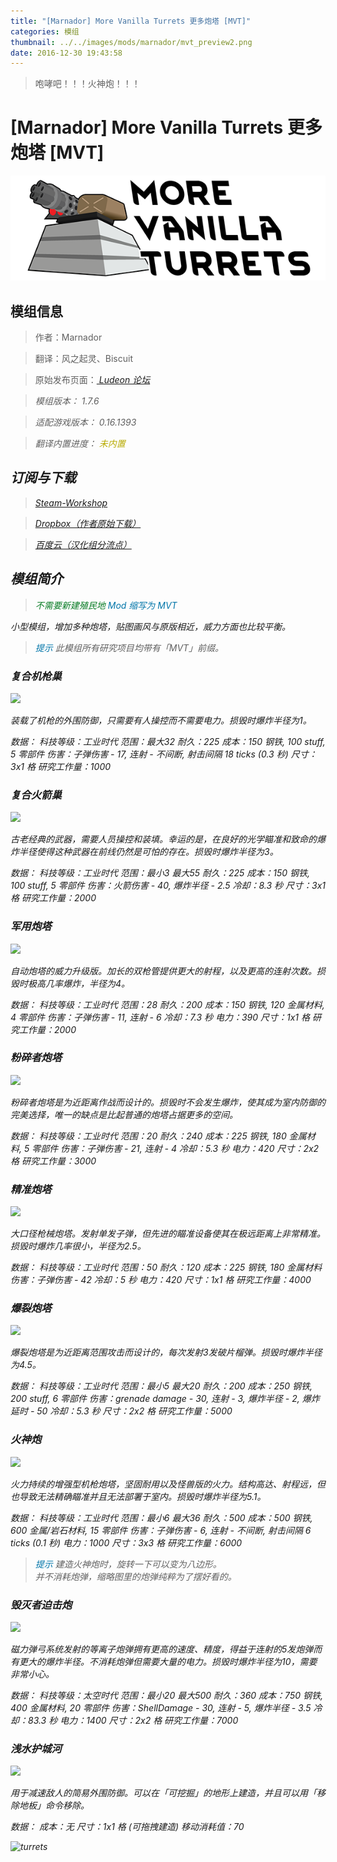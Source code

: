 ```yaml
---
title: "[Marnador] More Vanilla Turrets 更多炮塔 [MVT]"
categories: 模组
thumbnail: ../../images/mods/marnador/mvt_preview2.png
date: 2016-12-30 19:43:58
---
```


> 咆哮吧！！！火神炮！！！

<!--more-->

# [Marnador] More Vanilla Turrets 更多炮塔 [MVT]

![mvt](../../images/mods/marnador/mvt_preview0.png)

## 模组信息

> 作者：Marnador

> 翻译：风之起灵、Biscuit

> 原始发布页面：<a href="https://ludeon.com/forums/index.php?topic=9521.0"><i class="fa fa-link" aria-hidden="true" /> Ludeon 论坛</a>

> 模组版本：<i class="fa fa-puzzle-piece" aria-hidden="true"> 1.7.6</i>

> 适配游戏版本：<i class="fa fa-tag" aria-hidden="true"> 0.16.1393</i>

> 翻译内置进度：<i class="fa fa-exclamation-circle" aria-hidden="true" title="未内置，请从汉化组分流点下载" style="color:#b7aa00"> 未内置</i>

## 订阅与下载

> <a href="http://steamcommunity.com/sharedfiles/filedetails/?id=730528968"><i class="fa fa-steam-square" aria-hidden="true" /> Steam-Workshop</a>

> <a href="https://www.dropbox.com/s/a2012iy7efkirlw/More%20Vanilla%20Turrets1.7.6A16.zip?dl=0"><i class="fa fa-dropbox" aria-hidden="true" /> Dropbox（作者原始下载）</a>

> <a href="http://pan.baidu.com/s/1gfKCOkb"><i class="fa fa-paw" aria-hidden="true" /> 百度云（汉化组分流点）</a>

## 模组简介

> <i class="fa fa-check-circle" aria-hidden="true" style="color:#097c25"> 不需要新建殖民地</i>
> <i class="fa fa-pencil" aria-hidden="true" style="color:#0075a9"> Mod 缩写为 MVT</i>

小型模组，增加多种炮塔，贴图画风与原版相近，威力方面也比较平衡。

> <i class="fa fa-lightbulb-o" aria-hidden="true" style="color:#0075a9"> 提示</i>
此模组所有研究项目均带有「MVT」前缀。

### 复合机枪巢
![](http://img.photobucket.com/albums/v166/sod.x/Gun-Complex.png)

装载了机枪的外围防御，只需要有人操控而不需要电力。损毁时爆炸半径为1。

数据：
科技等级：工业时代
范围：最大32
耐久：225
成本：150 钢铁, 100 stuff, 5 零部件
伤害：子弹伤害 - 17, 连射 - 不间断, 射击间隔 18 ticks (0.3 秒)
尺寸：3x1 格
研究工作量：1000

### 复合火箭巢
![](http://img.photobucket.com/albums/v166/sod.x/Rocket-Complex.png)

古老经典的武器，需要人员操控和装填。幸运的是，在良好的光学瞄准和致命的爆炸半径使得这种武器在前线仍然是可怕的存在。损毁时爆炸半径为3。

数据：
科技等级：工业时代
范围：最小3 最大55
耐久：225
成本：150 钢铁, 100 stuff, 5 零部件
伤害：火箭伤害 - 40, 爆炸半径 - 2.5
冷却：8.3 秒
尺寸：3x1 格
研究工作量：2000

### 军用炮塔
![](http://img.photobucket.com/albums/v166/sod.x/military.png~original)

自动炮塔的威力升级版。加长的双枪管提供更大的射程，以及更高的连射次数。损毁时极高几率爆炸，半径为4。

数据：
科技等级：工业时代
范围：28
耐久：200
成本：150 钢铁, 120 金属材料, 4 零部件
伤害：子弹伤害 - 11, 连射 - 6
冷却：7.3 秒
电力：390
尺寸：1x1 格
研究工作量：2000

### 粉碎者炮塔
![](http://img.photobucket.com/albums/v166/sod.x/shredder.png~original)

粉碎者炮塔是为近距离作战而设计的。损毁时不会发生爆炸，使其成为室内防御的完美选择，唯一的缺点是比起普通的炮塔占据更多的空间。

数据：
科技等级：工业时代
范围：20
耐久：240
成本：225 钢铁, 180 金属材料, 5 零部件
伤害：子弹伤害 - 21, 连射 - 4
冷却：5.3 秒
电力：420
尺寸：2x2 格
研究工作量：3000

### 精准炮塔
![](http://img.photobucket.com/albums/v166/sod.x/PercisionTurret.png~original)

大口径枪械炮塔。发射单发子弹，但先进的瞄准设备使其在极远距离上非常精准。损毁时爆炸几率很小，半径为2.5。

数据：
科技等级：工业时代
范围：50
耐久：120
成本：225 钢铁, 180 金属材料
伤害：子弹伤害 - 42
冷却：5 秒
电力：420
尺寸：1x1 格
研究工作量：4000

### 爆裂炮塔
![](http://img.photobucket.com/albums/v166/sod.x/Blast-Turret.png)

爆裂炮塔是为近距离范围攻击而设计的，每次发射3发破片榴弹。损毁时爆炸半径为4.5。

数据：
科技等级：工业时代
范围：最小5 最大20
耐久：200
成本：250 钢铁, 200 stuff, 6 零部件
伤害：grenade damage - 30, 连射 - 3, 爆炸半径 - 2, 爆炸延时 - 50
冷却：5.3 秒
尺寸：2x2 格
研究工作量：5000

### 火神炮
![](http://img.photobucket.com/albums/v166/sod.x/vulcan.png~original)

火力持续的增强型机枪炮塔，坚固耐用以及怪兽版的火力。结构高达、射程远，但也导致无法精确瞄准并且无法部署于室内。损毁时爆炸半径为5.1。

数据：
科技等级：工业时代
范围：最小6 最大36
耐久：500
成本：500 钢铁, 600 金属/岩石材料, 15 零部件
伤害：子弹伤害 - 6, 连射 - 不间断, 射击间隔 6 ticks (0.1 秒)
电力：1000
尺寸：3x3 格
研究工作量：6000

> <i class="fa fa-lightbulb-o" aria-hidden="true" style="color:#0075a9"> 提示</i>
建造火神炮时，旋转一下可以变为八边形。  
并不消耗炮弹，缩略图里的炮弹纯粹为了摆好看的。

### 毁灭者迫击炮
![](http://img.photobucket.com/albums/v166/sod.x/Devastator.png~original)

磁力弹弓系统发射的等离子炮弹拥有更高的速度、精度，得益于连射的5发炮弹而有更大的爆炸半径。不消耗炮弹但需要大量的电力。损毁时爆炸半径为10，需要非常小心。

数据：
科技等级：太空时代
范围：最小20 最大500
耐久：360
成本：750 钢铁, 400 金属材料, 20 零部件
伤害：ShellDamage - 30, 连射 - 5, 爆炸半径 - 3.5
冷却：83.3 秒
电力：1400
尺寸：2x2 格
研究工作量：7000

### 浅水护城河
![](http://img.photobucket.com/albums/v166/sod.x/Shallow-Moat.png~original)

用于减速敌人的简易外围防御。可以在「可挖掘」的地形上建造，并且可以用「移除地板」命令移除。

数据：
成本：无
尺寸：1x1 格 (可拖拽建造)
移动消耗值：70

![turrets](http://img.photobucket.com/albums/v166/sod.x/lineup.png~original)